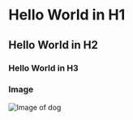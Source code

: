 # Hello World in H1
## Hello World in H2
### Hello World in H3

### Image
![Image of dog](https://picsum.photos/200)

